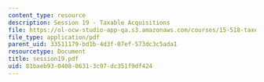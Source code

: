 ```yaml
---
content_type: resource
description: Session 19 - Taxable Acquisitions
file: https://ol-ocw-studio-app-qa.s3.amazonaws.com/courses/15-518-taxes-and-business-strategy-fall-2002/81baeb93040806313c97dc351f9df424_session19.pdf
file_type: application/pdf
parent_uid: 33511179-bd1b-4d3f-07ef-573dc3c5ada1
resourcetype: Document
title: session19.pdf
uid: 81baeb93-0408-0631-3c97-dc351f9df424
---
```

